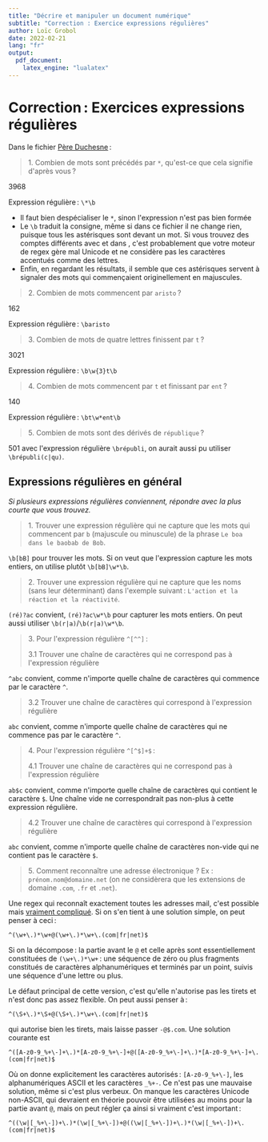 ```yaml
---
title: "Décrire et manipuler un document numérique"
subtitle: "Correction : Exercice expressions régulières"
author: Loïc Grobol
date: 2022-02-21
lang: "fr"
output:
  pdf_document:
    latex_engine: "lualatex"
---
```


<!-- LTeX: language=fr -->

Correction : Exercices expressions régulières
============================================

Dans le fichier [Père Duchesne](Duchn-utf8.txt) :

> 1\. Combien de mots sont précédés par `*`, qu'est-ce que cela signifie d'après vous ?

3968

Expression régulière : `\*\b`

- Il faut bien despécialiser le `*`, sinon l'expression n'est pas bien formée
- Le `\b` traduit la consigne, même si dans ce fichier il ne change rien, puisque tous les
  astérisques sont devant un mot. Si vous trouvez des comptes différents avec et dans , c'est
  probablement que votre moteur de regex gère mal Unicode et ne considère pas les caractères
  accentués comme des lettres.
- Enfin, en regardant les résultats, il semble que ces astérisques servent à signaler des mots qui
  commençaient originellement en majuscules.

> 2\. Combien de mots commencent par `aristo` ?

162

Expression régulière : `\baristo`

> 3\. Combien de mots de quatre lettres finissent par `t` ?

3021

Expression régulière : `\b\w{3}t\b`

> 4\. Combien de mots commencent par `t` et finissant par `ent` ?

140

Expression régulière : `\bt\w*ent\b`

> 5\. Combien de mots sont des dérivés de `république` ?

501 avec l'expression régulière `\brépubli`, on aurait aussi pu utiliser `\brépubli(c|qu)`.

## Expressions régulières en général

*Si plusieurs expressions régulières conviennent, répondre avec la plus courte que vous trouvez.*

> 1\. Trouver une expression régulière qui ne capture que les mots qui commencent par `b` (majuscule
> ou minuscule) de la phrase `Le boa dans le baobab de Bob`.

`\b[bB]` pour trouver les mots. Si on veut que l'expression capture les mots entiers, on utilise
plutôt `\b[bB]\w*\b`.

> 2\. Trouver une expression régulière qui ne capture que les noms (sans leur déterminant) dans
> l'exemple suivant : `L'action et la réaction et la réactivité`.

`(ré)?ac` convient, `(ré)?ac\w*\b` pour capturer les mots entiers. On peut aussi utiliser
`\b(r|a)`/`\b(r|a)\w*\b`.

> 3\. Pour l'expression régulière `^[^^]` :
>
> 3.1 Trouver une chaîne de caractères qui ne correspond pas à l'expression régulière

`^abc` convient, comme n'importe quelle chaîne de caractères qui commence par le caractère `^`.

> 3.2 Trouver une chaîne de caractères qui correspond à l'expression régulière

`abc` convient, comme n'importe quelle chaîne de caractères qui ne commence pas par le caractère
`^`.

> 4\. Pour l'expression régulière `^[^$]+$` :
>
> 4.1 Trouver une chaîne de caractères qui ne correspond pas à l'expression régulière

`ab$c` convient, comme n'importe quelle chaîne de caractères qui contient le caractère `$`. Une chaîne vide ne correspondrait pas non-plus à cette expression régulière.

> 4.2 Trouver une chaîne de caractères qui correspond à l'expression régulière

`abc` convient, comme n'importe quelle chaîne de caractères non-vide qui ne contient pas le caractère `$`.

> 5\. Comment reconnaître une adresse électronique ? Ex : `prénom.nom@domaine.net` (on ne
> considèrera que les extensions de domaine `.com`, `.fr` et `.net`).

Une regex qui reconnaît exactement toutes les adresses mail, c'est possible mais [vraiment
compliqué](https://stackoverflow.com/a/201378). Si on s'en tient à une solution simple, on peut
penser à ceci :

`^(\w+\.)*\w+@(\w+\.)*\w+\.(com|fr|net)$`

Si on la décompose : la partie avant le `@` et celle après sont essentiellement constituées de
`(\w+\.)*\w+` : une séquence de zéro ou plus fragments constitués de caractères alphanumériques et
terminés par un point, suivis une séquence d'une lettre ou plus.

Le défaut principal de cette version, c'est qu'elle n'autorise pas les tirets et n'est donc pas
assez flexible. On peut aussi penser à :

`^(\S+\.)*\S+@(\S+\.)*\w+\.(com|fr|net)$`

qui autorise bien les tirets, mais laisse passer `-@$.com`. Une solution courante est

`^([A-z0-9_%+\-]+\.)*[A-z0-9_%+\-]+@([A-z0-9_%+\-]+\.)*[A-z0-9_%+\-]+\.(com|fr|net)$`

Où on donne explicitement les caractères autorisés : `[A-z0-9_%+\-]`, les alphanumériques ASCII et
les caractères `_%+-`. Ce n'est pas une mauvaise solution, même si c'est plus verbeux. On manque les
caractères Unicode non-ASCII, qui devraient en théorie pouvoir être utilisées au moins pour la
partie avant `@`, mais on peut régler ça ainsi si vraiment c'est important :

`^((\w|[_%+\-])+\.)*(\w|[_%+\-])+@((\w|[_%+\-])+\.)*(\w|[_%+\-])+\.(com|fr|net)$`

